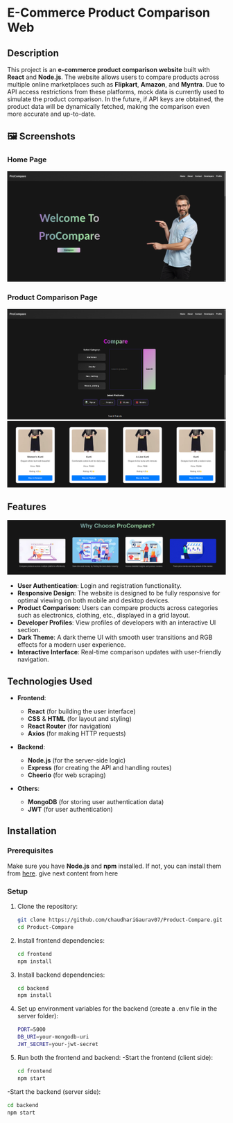 # E-Commerce Product Comparison Web 

## Description

This project is an **e-commerce product comparison website** built with **React** and **Node.js**. The website allows users to compare products across multiple online marketplaces such as **Flipkart**, **Amazon**, and **Myntra**. Due to API access restrictions from these platforms, mock data is currently used to simulate the product comparison. In the future, if API keys are obtained, the product data will be dynamically fetched, making the comparison even more accurate and up-to-date.

## 🖼️ Screenshots

### Home Page

![Home Page](./Images/homess.png)

### Product Comparison Page

![Product Comparison](./Images/comparess.png)
![Product Comparison](./Images/cardsss.png)

## Features
![Features](./Images/featuresss.png)

- **User Authentication**: Login and registration functionality.
- **Responsive Design**: The website is designed to be fully responsive for optimal viewing on both mobile and desktop devices.
- **Product Comparison**: Users can compare products across categories such as electronics, clothing, etc., displayed in a grid layout.
- **Developer Profiles**: View profiles of developers with an interactive UI section.
- **Dark Theme**: A dark theme UI with smooth user transitions and RGB effects for a modern user experience.
- **Interactive Interface**: Real-time comparison updates with user-friendly navigation.

## Technologies Used

- **Frontend**:
  - **React** (for building the user interface)
  - **CSS** & **HTML** (for layout and styling)
  - **React Router** (for navigation)
  - **Axios** (for making HTTP requests)
  
- **Backend**:
  - **Node.js** (for the server-side logic)
  - **Express** (for creating the API and handling routes)
  - **Cheerio** (for web scraping)

- **Others**:
  - **MongoDB** (for storing user authentication data)
  - **JWT** (for user authentication)

## Installation

### Prerequisites

Make sure you have **Node.js** and **npm** installed. If not, you can install them from [here](https://nodejs.org/).
give next content from here

### Setup

1. Clone the repository:

   ```bash
   git clone https://github.com/chaudhariGaurav07/Product-Compare.git
   cd Product-Compare
2. Install frontend dependencies:
   
   ```bash
   cd frontend
   npm install
3. Install backend dependencies:
   
   ```bash
   cd backend
   npm install
4. Set up environment variables for the backend (create a .env file in the server folder):
   
   ```bash
   PORT=5000
   DB_URI=your-mongodb-uri
   JWT_SECRET=your-jwt-secret
5. Run both the frontend and backend:
   -Start the frontend (client side):
      
   ```bash
   cd frontend
   npm start
  -Start the backend (server side):
      
   ```bash
   cd backend
   npm start

